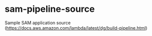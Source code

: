 # sam-pipeline-source
Sample SAM application source (https://docs.aws.amazon.com/lambda/latest/dg/build-pipeline.html)
